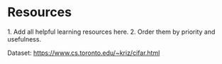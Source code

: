 <h1>Resources</h1>
1. Add all helpful learning resources here.
2. Order them by priority and usefulness.


Dataset: https://www.cs.toronto.edu/~kriz/cifar.html
